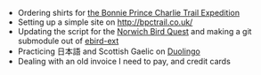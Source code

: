 - Ordering shirts for [the Bonnie Prince Charlie Trail Expedition](http://bpctrail.co.uk/)
- Setting up a simple site on http://bpctrail.co.uk/
- Updating the script for the [Norwich Bird Quest](https://vtecostudies.org/wildlife/wildlife-watching/vermont-county-bird-quest/norwich-quest-2022/) and making a git submodule out of [ebird-ext](https://github.com/RichardLitt/birdinginvermont.com/tree/main/src/ebird-ext)
- Practicing 日本語 and Scottish Gaelic on [Duolingo](https://www.duolingo.com/profile/RichardLitt)
- Dealing with an old invoice I need to pay, and credit cards